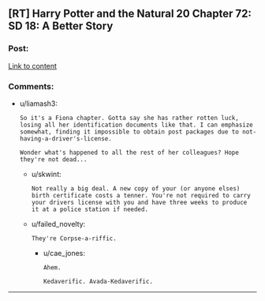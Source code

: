 ## [RT] Harry Potter and the Natural 20 Chapter 72: SD 18: A Better Story

### Post:

[Link to content](https://www.fanfiction.net/s/8096183/72/Harry-Potter-and-the-Natural-20)

### Comments:

- u/liamash3:
  ```
  So it's a Fiona chapter. Gotta say she has rather rotten luck, losing all her identification documents like that. I can emphasize somewhat, finding it impossible to obtain post packages due to not-having-a-driver's-license.

  Wonder what's happened to all the rest of her colleagues? Hope they're not dead...
  ```

  - u/skwint:
    ```
    Not really a big deal. A new copy of your (or anyone elses) birth certificate costs a tenner. You're not required to carry your drivers license with you and have three weeks to produce it at a police station if needed.
    ```

  - u/failed_novelty:
    ```
    They're Corpse-a-riffic.
    ```

    - u/cae_jones:
      ```
      Ahem.

      Kedaverific. Avada-Kedaverific.
      ```

---

